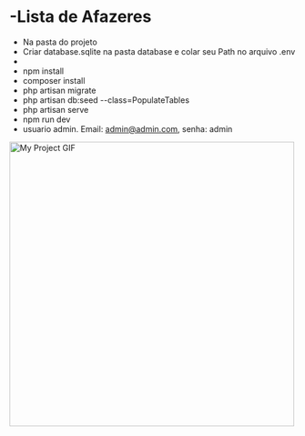 # -Lista de Afazeres
* Na pasta do projeto
* Criar database.sqlite na pasta database e colar seu Path no arquivo .env
*
* npm install
* composer install
* php artisan migrate
* php artisan db:seed --class=PopulateTables
* php artisan serve
* npm run dev
* usuario admin. Email: admin@admin.com, senha: admin

<img src="public\img\demo\app.gif" alt="My Project GIF" width="auto" height="500">